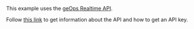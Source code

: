 This example uses the [geOps Realtime API](https://developer.geops.io/apis/realtime/).

Follow [this link](https://developer.geops.io/) to get information about the API and how to get an API key.
